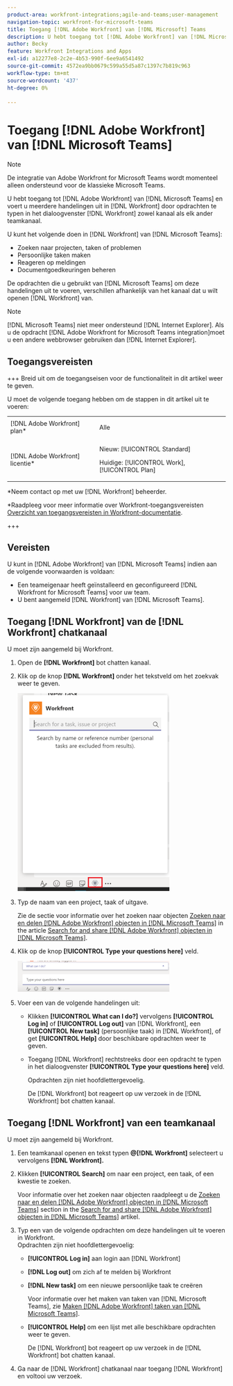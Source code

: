 ```yaml
---
product-area: workfront-integrations;agile-and-teams;user-management
navigation-topic: workfront-for-microsoft-teams
title: Toegang [!DNL Adobe Workfront] van [!DNL Microsoft] Teams
description: U hebt toegang tot [!DNL Adobe Workfront] van [!DNL Microsoft Teams] en voert u meerdere handelingen uit in [!DNL Workfront] door opdrachten te typen in het Workfront bot channel of een ander teamkanaal.
author: Becky
feature: Workfront Integrations and Apps
exl-id: a12277e8-2c2e-4b53-990f-6ee9a6541492
source-git-commit: 4572ea9bb0679c599a55d5a87c1397c7b819c963
workflow-type: tm+mt
source-wordcount: '437'
ht-degree: 0%

---
```


# Toegang [!DNL Adobe Workfront] van [!DNL Microsoft Teams]

<!--Audited: 01/2024-->

>[!NOTE]
>
>De integratie van Adobe Workfront for Microsoft Teams wordt momenteel alleen ondersteund voor de klassieke Microsoft Teams.

U hebt toegang tot [!DNL Adobe Workfront] van [!DNL Microsoft Teams] en voert u meerdere handelingen uit in [!DNL Workfront] door opdrachten te typen in het dialoogvenster [!DNL Workfront] zowel kanaal als elk ander teamkanaal.

U kunt het volgende doen in [!DNL Workfront] van [!DNL Microsoft Teams]:

* Zoeken naar projecten, taken of problemen
* Persoonlijke taken maken
* Reageren op meldingen
* Documentgoedkeuringen beheren

De opdrachten die u gebruikt van [!DNL Microsoft Teams] om deze handelingen uit te voeren, verschillen afhankelijk van het kanaal dat u wilt openen [!DNL Workfront] van.

>[!NOTE]
>
>[!DNL Microsoft Teams] niet meer ondersteund [!DNL Internet Explorer]. Als u de opdracht [!DNL Adobe Workfront for Microsoft Teams integration]moet u een andere webbrowser gebruiken dan [!DNL Internet Explorer].

## Toegangsvereisten

+++ Breid uit om de toegangseisen voor de functionaliteit in dit artikel weer te geven.

U moet de volgende toegang hebben om de stappen in dit artikel uit te voeren:

<table style="table-layout:auto"> 
 <col> 
 <col> 
 <tbody> 
  <tr> 
   <td role="rowheader">[!DNL Adobe Workfront] plan*</td> 
   <td> <p>Alle</p> </td> 
  </tr> 
  <tr> 
   <td role="rowheader">[!DNL Adobe Workfront] licentie*</td> 
   <td> <p>Nieuw: [!UICONTROL Standard]</p>
   <p>Huidige: [!UICONTROL Work], [!UICONTROL Plan]</p> </td> 
  </tr> 
 </tbody> 
</table>

*Neem contact op met uw [!DNL Workfront] beheerder.

*Raadpleeg voor meer informatie over Workfront-toegangsvereisten [Overzicht van toegangsvereisten in Workfront-documentatie](/help/quicksilver/administration-and-setup/add-users/access-levels-and-object-permissions/access-level-requirements-in-documentation.md).

+++

## Vereisten

U kunt in [!DNL Adobe Workfront] van [!DNL Microsoft Teams] indien aan de volgende voorwaarden is voldaan:

* Een teameigenaar heeft geïnstalleerd en geconfigureerd [!DNL Workfront for Microsoft Teams] voor uw team.
* U bent aangemeld [!DNL Workfront] van [!DNL Microsoft Teams].

## Toegang [!DNL Workfront] van de [!DNL Workfront] chatkanaal

U moet zijn aangemeld bij Workfront.

1. Open de **[!DNL Workfront]** bot chatten kanaal.
1. Klik op de knop **[!DNL Workfront]** onder het tekstveld om het zoekvak weer te geven.

   ![teams_search_box_in_the_bot_channel.PNG](assets/teams-search-box-in-the-bot-channel-350x456.png)

1. Typ de naam van een project, taak of uitgave.

   Zie de sectie voor informatie over het zoeken naar objecten [Zoeken naar en delen [!DNL Adobe Workfront] objecten in [!DNL Microsoft Teams]](../../workfront-integrations-and-apps/using-workfront-with-microsoft-teams/search-for-and-share-wf-items-in-ms-teams.md) in the article [Search for and share [!DNL Adobe Workfront] objecten in [!DNL Microsoft Teams]](../../workfront-integrations-and-apps/using-workfront-with-microsoft-teams/search-for-and-share-wf-items-in-ms-teams.md).

1. Klik op de knop **[!UICONTROL Type your questions here]** veld.

   ![ms_teams_type_your_questions_here_and_what_can_I_do_fields.png](assets/ms-teams-type-your-questions-here-and-what-can-i-do-fields-350x71.png)

1. Voer een van de volgende handelingen uit:

   * Klikken **[!UICONTROL What can I do?]** vervolgens **[!UICONTROL Log in]** of **[!UICONTROL Log out]** van [!DNL Workfront], een **[!UICONTROL New task]** (persoonlijke taak) in [!DNL Workfront], of get **[!UICONTROL Help]** door beschikbare opdrachten weer te geven.

   * Toegang [!DNL Workfront] rechtstreeks door een opdracht te typen in het dialoogvenster **[!UICONTROL Type your questions here]** veld.

     Opdrachten zijn niet hoofdlettergevoelig.

     De [!DNL Workfront] bot reageert op uw verzoek in de [!DNL Workfront] bot chatten kanaal.

## Toegang [!DNL Workfront] van een teamkanaal

U moet zijn aangemeld bij Workfront.

1. Een teamkanaal openen en tekst typen **@[!DNL Workfront]** selecteert u vervolgens **[!DNL Workfront].**

1. Klikken **[!UICONTROL Search]** om naar een project, een taak, of een kwestie te zoeken.

   Voor informatie over het zoeken naar objecten raadpleegt u de [Zoeken naar en delen [!DNL Adobe Workfront] objecten in [!DNL Microsoft Teams]](../../workfront-integrations-and-apps/using-workfront-with-microsoft-teams/search-for-and-share-wf-items-in-ms-teams.md) section in the [Search for and share [!DNL Adobe Workfront] objecten in [!DNL Microsoft Teams]](../../workfront-integrations-and-apps/using-workfront-with-microsoft-teams/search-for-and-share-wf-items-in-ms-teams.md) artikel.

1. Typ een van de volgende opdrachten om deze handelingen uit te voeren in Workfront.\
   Opdrachten zijn niet hoofdlettergevoelig:

   * **[!UICONTROL Log in]** aan login aan [!DNL Workfront]
   * **[!DNL Log out]** om zich af te melden bij Workfront
   * **[!DNL New task]** om een nieuwe persoonlijke taak te creëren

     Voor informatie over het maken van taken van [!DNL Microsoft Teams], zie [Maken [!DNL Adobe Workfront] taken van [!DNL Microsoft Teams]](../../workfront-integrations-and-apps/using-workfront-with-microsoft-teams/create-workfront-tasks-from-ms-teams.md).

   * **[!UICONTROL Help]** om een lijst met alle beschikbare opdrachten weer te geven.

     De [!DNL Workfront] bot reageert op uw verzoek in de [!DNL Workfront] bot chatten kanaal.

1. Ga naar de [!DNL Workfront] chatkanaal naar toegang [!DNL Workfront] en voltooi uw verzoek.
